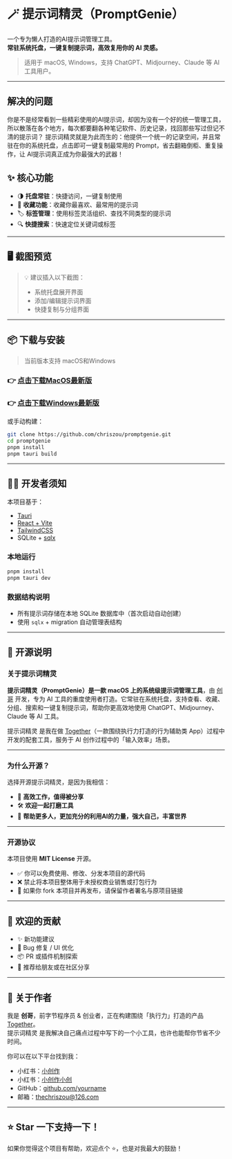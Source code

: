 # 🪄 提示词精灵（PromptGenie）

一个专为懒人打造的AI提示词管理工具。  
**常驻系统托盘，一键复制提示词，高效复用你的 AI 灵感。**

> 适用于 macOS, Windows，支持 ChatGPT、Midjourney、Claude 等 AI 工具用户。

---

## 解决的问题
你是不是经常看到一些精彩使用的AI提示词，却因为没有一个好的统一管理工具，所以散落在各个地方，每次都要翻各种笔记软件、历史记录，找回那些写过但记不清的提示词？
提示词精灵就是为此而生的：他提供一个统一的记录空间，并且常驻在你的系统托盘，点击即可一键复制最常用的 Prompt，省去翻箱倒柜、重复操作，让 AI提示词真正成为你最强大的武器！

## ✨ 核心功能

- 🌗 **托盘常驻**：快捷访问，一键复制使用
- 🧠 **收藏功能**：收藏你最喜欢、最常用的提示词
- 🏷 **标签管理**：使用标签灵活组织、查找不同类型的提示词  
- 🔍 **快捷搜索**：快速定位关键词或标签  

---

## 🖥️ 截图预览

> 💡 建议插入以下截图：
> - 系统托盘展开界面
> - 添加/编辑提示词界面
> - 快捷复制与分组界面

---

## 📦 下载与安装

> 当前版本支持 macOS和Windows

### 👉 [点击下载MacOS最新版](https://witness-1252789080.cos.ap-shanghai.myqcloud.com/promptgenie/downloads/%E6%8F%90%E7%A4%BA%E8%AF%8D%E7%B2%BE%E7%81%B5_0.1.0.dmg)
### 👉 [点击下载Windows最新版](https://witness-1252789080.cos.ap-shanghai.myqcloud.com/promptgenie/downloads/%E6%8F%90%E7%A4%BA%E8%AF%8D%E7%B2%BE%E7%81%B5_0.1.0.exe)

或手动构建：

```bash
git clone https://github.com/chriszou/promptgenie.git
cd promptgenie
pnpm install
pnpm tauri build
```

---

## 🧑‍💻 开发者须知

本项目基于：

- [Tauri](https://tauri.app/)
- [React + Vite](https://vitejs.dev/)
- [TailwindCSS](https://tailwindcss.com/)
- SQLite + [sqlx](https://github.com/launchbadge/sqlx)

### 本地运行

```bash
pnpm install
pnpm tauri dev
```

### 数据结构说明

- 所有提示词存储在本地 SQLite 数据库中（首次启动自动创建）
- 使用 `sqlx` + migration 自动管理表结构

---

## 🧾 开源说明

### 关于提示词精灵

**提示词精灵（PromptGenie）是一款 macOS 上的系统级提示词管理工具**，由 [创哥](https://www.xiaohongshu.com/user/profile/58a6796a5e87e77c148a64ae) 开发，专为 AI 工具的重度使用者打造。它常驻在系统托盘，支持查看、收藏、分组、搜索和一键复制提示词，帮助你更高效地使用 ChatGPT、Midjourney、Claude 等 AI 工具。

提示词精灵 是我在做 [Together]( https://togetheryiqi.com/download/app)（一款围绕执行力打造的行为辅助类 App）过程中开发的配套工具，服务于 AI 创作过程中的「输入效率」场景。

---

### 为什么开源？

选择开源提示词精灵，是因为我相信：

- 🚀 **高效工作，值得被分享**  
- 🛠️ **欢迎一起打磨工具**  
- 📣 **帮助更多人，更加充分的利用AI的力量，强大自己，丰富世界**

---

### 开源协议

本项目使用 **MIT License** 开源。

- ✅ 你可以免费使用、修改、分发本项目的源代码  
- ❌ 禁止将本项目整体用于未授权商业销售或打包行为  
- 📎 如果你 fork 本项目并再发布，请保留作者署名与原项目链接

---

## 🤝 欢迎的贡献

- ✨ 新功能建议
- 🐛 Bug 修复 / UI 优化  
- 📦 PR 或插件机制探索  
- 📣 推荐给朋友或在社区分享  

---

## 👤 关于作者

我是 **创哥**，前字节程序员 & 创业者，正在构建围绕「执行力」打造的产品 [Together]( https://togetheryiqi.com/download/app)。  
提示词精灵 是我解决自己痛点过程中写下的一个小工具，也许也能帮你节省不少时间。

你可以在以下平台找到我：

- 小红书：[小创作](https://www.xiaohongshu.com/user/profile/58a6796a5e87e77c148a64ae)
- 小红书：[小创作小创](https://space.bilibili.com/52807953)
- GitHub：[github.com/yourname](https://github.com/chriszou)
- 邮箱：thechriszou@126.com

---

## ⭐️ Star 一下支持一下！

如果你觉得这个项目有帮助，欢迎点个 ⭐️，也是对我最大的鼓励！